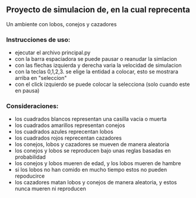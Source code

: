 ## Proyecto de simulacion de, en la cual reprecenta
Un ambiente con lobos, conejos y cazadores

### Instrucciones de uso:

- ejecutar el archivo principal.py
- con la barra espaciadora se puede pausar o reanudar la simlacion
- con las flechas izquierda y derecha varia la velocidad de simulacion
- con la teclas 0,1,2,3. se elige la entidad a colocar, esto se mostrara arriba en "seleccion"
- con el click izquierdo se puede colocar la selecciona (solo cuando este en pausa)

### Consideraciones:

- los cuadrados blancos representan una casilla vacia o muerta
- los cuadrados amarillos representan conejos
- los cuadrados azules reprecentan lobos
- los cuadrados rojos reprecentan cazadores
- los conejos, lobos y cazadores se mueven de manera aleatoria
- los conejos y lobos se reproducen bajo unas reglas basadas en probabilidad
- los conejos y lobos mueren de edad, y los lobos mueren de hambre
- si los lobos no han comido en mucho tiempo estos no pueden repoducirce
- los cazadores matan lobos y conejos de manera aleatoria, y estos nunca mueren ni reproducen
